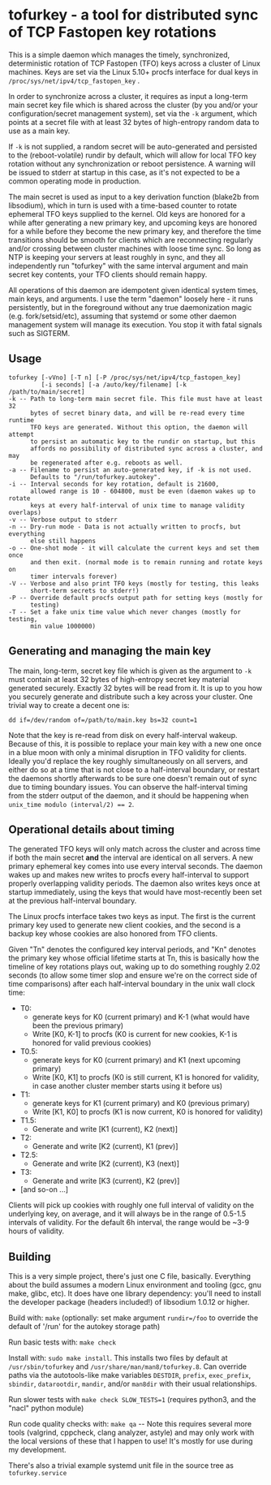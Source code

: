 # tofurkey - a tool for distributed sync of TCP Fastopen key rotations

This is a simple daemon which manages the timely, synchronized,
deterministic rotation of TCP Fastopen (TFO) keys across a cluster of
Linux machines.  Keys are set via the Linux 5.10+ procfs interface for
dual keys in `/proc/sys/net/ipv4/tcp_fastopen_key` .

In order to synchronize across a cluster, it requires as input a
long-term main secret key file which is shared across the cluster (by
you and/or your configuration/secret management system), set via the
`-k` argument, which points at a secret file with at least 32 bytes of
high-entropy random data to use as a main key.

If `-k` is not supplied, a random secret will be auto-generated and
persisted to the (reboot-volatile) rundir by default, which will allow
for local TFO key rotation without any synchronization or reboot
persistence.  A warning will be issued to stderr at startup in this
case, as it's not expected to be a common operating mode in production.

The main secret is used as input to a key derivation function (blake2b
from libsodium), which in turn is used with a time-based counter to
rotate ephemeral TFO keys supplied to the kernel.  Old keys are honored
for a while after generating a new primary key, and upcoming keys are
honored for a while before they become the new primary key, and
therefore the time transitions should be smooth for clients which are
reconnecting regularly and/or crossing between cluster machines with
loose time sync. So long as NTP is keeping your servers at least roughly
in sync, and they all independently run "tofurkey" with the same
interval argument and main secret key contents, your TFO clients should
remain happy.

All operations of this daemon are idempotent given identical system
times, main keys, and arguments.  I use the term "daemon" loosely here -
it runs persistently, but in the foreground without any true
daemonization magic (e.g. fork/setsid/etc), assuming that systemd or
some other daemon management system will manage its execution.  You stop
it with fatal signals such as SIGTERM.

## Usage

    tofurkey [-vVno] [-T n] [-P /proc/sys/net/ipv4/tcp_fastopen_key]
             [-i seconds] [-a /auto/key/filename] [-k /path/to/main/secret]
    -k -- Path to long-term main secret file. This file must have at least 32
          bytes of secret binary data, and will be re-read every time runtime
          TFO keys are generated. Without this option, the daemon will attempt
          to persist an automatic key to the rundir on startup, but this
          affords no possibility of distributed sync across a cluster, and may
          be regenerated after e.g. reboots as well.
    -a -- Filename to persist an auto-generated key, if -k is not used.
          Defaults to "/run/tofurkey.autokey".
    -i -- Interval seconds for key rotation, default is 21600,
          allowed range is 10 - 604800, must be even (daemon wakes up to rotate
          keys at every half-interval of unix time to manage validity overlaps)
    -v -- Verbose output to stderr
    -n -- Dry-run mode - Data is not actually written to procfs, but everything
          else still happens
    -o -- One-shot mode - it will calculate the current keys and set them once
          and then exit. (normal mode is to remain running and rotate keys on
          timer intervals forever)
    -V -- Verbose and also print TFO keys (mostly for testing, this leaks
          short-term secrets to stderr!)
    -P -- Override default procfs output path for setting keys (mostly for
          testing)
    -T -- Set a fake unix time value which never changes (mostly for testing,
          min value 1000000)

## Generating and managing the main key

The main, long-term, secret key file which is given as the argument to
`-k` must contain at least 32 bytes of high-entropy secret key material
generated securely.  Exactly 32 bytes will be read from it.  It is up to
you how you securely generate and distribute such a key across your
cluster.  One trivial way to create a decent one is:

    dd if=/dev/random of=/path/to/main.key bs=32 count=1

Note that the key is re-read from disk on every half-interval wakeup.
Because of this, it is possible to replace your main key with a new one
once in a blue moon with only a minimal disruption in TFO validity for
clients.  Ideally you'd replace the key roughly simultaneously on all
servers, and either do so at a time that is not close to a half-interval
boundary, or restart the daemons shortly afterwards to be sure one
doesn't remain out of sync due to timing boundary issues. You can
observe the half-interval timing from the stderr output of the daemon,
and it should be happening when `unix_time modulo (interval/2) == 2`.

## Operational details about timing

The generated TFO keys will only match across the cluster and across
time if both the main secret **and** the interval are identical on all
servers. A new primary ephemeral key comes into use every interval
seconds.  The daemon wakes up and makes new writes to procfs every
half-interval to support properly overlapping validity periods.  The
daemon also writes keys once at startup immediately, using the keys that
would have most-recently been set at the previous half-interval
boundary.

The Linux procfs interface takes two keys as input.  The first is the
current primary key used to generate new client cookies, and the second
is a backup key whose cookies are also honored from TFO clients.

Given "Tn" denotes the configured key interval periods, and "Kn" denotes
the primary key whose official lifetime starts at Tn, this is basically
how the timeline of key rotations plays out, waking up to do something
roughly 2.02 seconds (to allow some timer slop and ensure we're on the
correct side of time comparisons) after each half-interval boundary in
the unix wall clock time:

* T0:
  * generate keys for K0 (current primary) and K-1 (what would have been the previous primary)
  * Write [K0, K-1] to procfs (K0 is current for new cookies, K-1 is honored for valid previous cookies)
* T0.5:
  * generate keys for K0 (current primary) and K1 (next upcoming primary)
  * Write [K0, K1] to procfs (K0 is still current, K1 is honored for validity, in case another cluster member starts using it before us)
* T1:
  * generate keys for K1 (current primary) and K0 (previous primary)
  * Write [K1, K0] to procfs (K1 is now current, K0 is honored for validity)
* T1.5:
  * Generate and write [K1 (current), K2 (next)]
* T2:
  * Generate and write [K2 (current), K1 (prev)]
* T2.5:
  * Generate and write [K2 (current), K3 (next)]
* T3:
  * Generate and write [K3 (current), K2 (prev)]
* [and so-on ...]

Clients will pick up cookies with roughly one full interval of validity
on the underlying key, on average, and it will always be in the range of
0.5-1.5 intervals of validity. For the default 6h interval, the range
would be ~3-9 hours of validity.

## Building

This is a very simple project, there's just one C file, basically. Everything
about the build assumes a modern Linux environment and tooling (gcc, gnu make,
glibc, etc).  It does have one library dependency: you'll need to install the
developer package (headers included!) of libsodium 1.0.12 or higher.

Build with: `make` (optionally: set make argument `rundir=/foo` to override the default of '/run' for the autokey storage path)

Run basic tests with: `make check`

Install with: `sudo make install`.  This installs two files by default at `/usr/sbin/tofurkey` and `/usr/share/man/man8/tofurkey.8`. Can override paths via the autotools-like make variables `DESTDIR`, `prefix`, `exec_prefix`, `sbindir`, `datarootdir`, `mandir`, and/or `man8dir` with their usual relationships.

Run slower tests with `make check SLOW_TESTS=1` (requires python3, and the "nacl" python module)

Run code quality checks with: `make qa` -- Note this requires several more tools (valgrind, cppcheck, clang analyzer, astyle) and may only work with the local versions of these that I happen to use!  It's mostly for use during my development.

There's also a trivial example systemd unit file in the source tree as `tofurkey.service`
